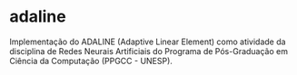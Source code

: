# adaline
Implementação do ADALINE (Adaptive Linear Element) como atividade da disciplina de Redes Neurais Artificiais do Programa de Pós-Graduação em Ciência da Computação (PPGCC - UNESP).
